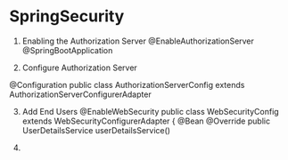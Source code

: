 # SpringSecurity

1. Enabling the Authorization Server
@EnableAuthorizationServer
@SpringBootApplication

2. Configure Authorization Server

@Configuration
public class AuthorizationServerConfig extends AuthorizationServerConfigurerAdapter

3. Add End Users
@EnableWebSecurity
public class WebSecurityConfig extends WebSecurityConfigurerAdapter {
    @Bean
    @Override
    public UserDetailsService userDetailsService()

4. 


